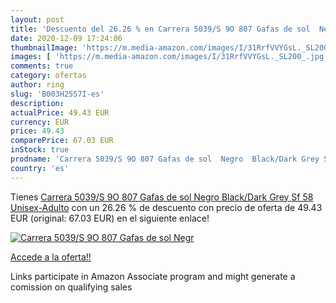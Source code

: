 ```yaml
---
layout: post
title: 'Descuento del 26.26 % en Carrera 5039/S 9O 807 Gafas de sol  Negr'
date: 2020-12-09 17:24:06
thumbnailImage: 'https://m.media-amazon.com/images/I/31RrfVVYGsL._SL200_.jpg'
images: [ 'https://m.media-amazon.com/images/I/31RrfVVYGsL._SL200_.jpg' ]
comments: true
category: ofertas
author: ring
slug: 'B003H25S7I-es'
description:
actualPrice: 49.43 EUR
currency: EUR
price: 49.43
comparePrice: 67.03 EUR
inStock: true
prodname: 'Carrera 5039/S 9O 807 Gafas de sol  Negro  Black/Dark Grey Sf   58 Unisex-Adulto'
country: 'es'
---
```


Tienes [Carrera 5039/S 9O 807 Gafas de sol  Negro  Black/Dark Grey Sf   58 Unisex-Adulto](https://www.amazon.es/dp/B003H25S7I/?tag=tolees-21) con un 26.26 % de descuento con precio de oferta de 49.43 EUR (original: 67.03 EUR) en el siguiente enlace!

[![Carrera 5039/S 9O 807 Gafas de sol  Negr](https://m.media-amazon.com/images/I/31RrfVVYGsL._SL200_.jpg)](https://www.amazon.es/dp/B003H25S7I/?tag=tolees-21)

[Accede a la oferta!!](https://www.amazon.es/dp/B003H25S7I/?tag=tolees-21)

Links participate in Amazon Associate program and might generate a comission on qualifying sales


